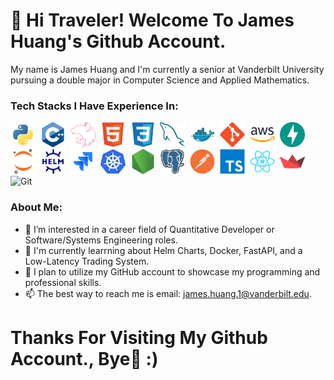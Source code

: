 
# 👋 Hi Traveler! Welcome To James Huang's Github Account. 

My name is James Huang and I'm currently a senior at Vanderbilt University pursuing a double major in Computer Science and Applied Mathematics.

### Tech Stacks I Have Experience In:

<img src="https://github.com/devicons/devicon/blob/master/icons/python/python-original.svg" title="Python" alt="Python" width="40" height="40"/>&nbsp;
<img src="https://github.com/devicons/devicon/blob/master/icons/cplusplus/cplusplus-original.svg" title="C++" alt="C++" width="40" height="40"/>&nbsp;
<img src="https://github.com/devicons/devicon/blob/master/icons/nestjs/nestjs-line.svg" title="NestJS" alt="NestJS" width="40" height="40"/>&nbsp;
<img src="https://github.com/devicons/devicon/blob/master/icons/html5/html5-original.svg" title="HTML" alt="HTML" width="40" height="40"/>&nbsp;
<img src="https://github.com/devicons/devicon/blob/master/icons/css3/css3-original.svg" title="CSS" alt="CSS" width="40" height="40"/>&nbsp;
<img src="https://github.com/devicons/devicon/blob/master/icons/mysql/mysql-original.svg" title="MySQL" alt="MySQL" width="40" height="40"/>&nbsp;
<img src="https://github.com/devicons/devicon/blob/master/icons/docker/docker-original.svg" title="Docker" alt="Docker" width="40" height="40"/>&nbsp;
<img src="https://github.com/devicons/devicon/blob/master/icons/git/git-original.svg" title="Git" alt="Git" width="40" height="40"/>&nbsp;
<img src="https://github.com/devicons/devicon/blob/master/icons/amazonwebservices/amazonwebservices-original-wordmark.svg" title="Git" alt="Git" width="40" height="40"/>&nbsp;
<img src="https://github.com/devicons/devicon/blob/master/icons/fastapi/fastapi-original.svg" title="Git" alt="Git" width="40" height="40"/>&nbsp;
<img src="https://github.com/devicons/devicon/blob/master/icons/jupyter/jupyter-original.svg" title="Git" alt="Git" width="40" height="40"/>&nbsp;
<img src="https://github.com/devicons/devicon/blob/master/icons/helm/helm-original.svg" title="Git" alt="Git" width="40" height="40"/>&nbsp;
<img src="https://github.com/devicons/devicon/blob/master/icons/jira/jira-original.svg" title="Git" alt="Git" width="40" height="40"/>&nbsp;
<img src="https://github.com/devicons/devicon/blob/master/icons/kubernetes/kubernetes-original.svg" title="Git" alt="Git" width="40" height="40"/>&nbsp;
<img src="https://github.com/devicons/devicon/blob/master/icons/nodejs/nodejs-original.svg" title="Git" alt="Git" width="40" height="40"/>&nbsp;
<img src="https://github.com/devicons/devicon/blob/master/icons/postgresql/postgresql-original.svg" title="Git" alt="Git" width="40" height="40"/>&nbsp;
<img src="https://github.com/devicons/devicon/blob/master/icons/postman/postman-original.svg" title="Git" alt="Git" width="40" height="40"/>&nbsp;
<img src="https://github.com/devicons/devicon/blob/master/icons/typescript/typescript-original.svg" title="Git" alt="Git" width="40" height="40"/>&nbsp;
<img src="https://github.com/devicons/devicon/blob/master/icons/react/react-original.svg" title="Git" alt="Git" width="40" height="40"/>&nbsp;
<img src="https://github.com/devicons/devicon/blob/master/icons/streamlit/streamlit-original.svg" title="Git" alt="Git" width="40" height="40"/>&nbsp;
<img src="(https://github.com/devicons/devicon/blob/master/icons/vault/vault-original.svg" title="Git" alt="Git" width="40" height="40"/>&nbsp;


### About Me:

- 👀 I’m interested in a career field of Quantitative Developer or Software/Systems Engineering roles.
- 🌱 I'm currently learrning about Helm Charts, Docker, FastAPI, and a Low-Latency Trading System.
- 💞️ I plan to utilize my GitHub account to showcase my programming and professional skills.
- 📫 The best way to reach me is email: james.huang.1@vanderbilt.edu.

# Thanks For Visiting My Github Account., Bye👋  :)
